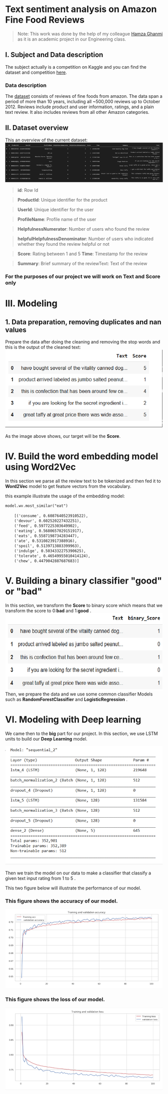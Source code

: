 # **Text sentiment analysis on Amazon Fine Food Reviews**

> Note: This work was done by the help of my colleague [Hamza Ghanmi](https://github.com/ghanmi-hamza?fbclid=IwAR3JAkKdgWIDr45sPyT65Dbytb1O-zjCq6PGZ648Q3h5SLfqMLNMg_fAUpg) as it is an academic project in our Engineering class.

## I. Subject and Data description

The subject actually is a competition on Kaggle and you can find the dataset and competition [here](https://www.kaggle.com/snap/amazon-fine-food-reviews#Reviews.csv).

### Data description

The [dataset](https://www.kaggle.com/snap/amazon-fine-food-reviews) consists of reviews of fine foods from amazon. The data span a period of more than 10 years, including all ~500,000 reviews up to October 2012. Reviews include product and user information, ratings, and a plain text review. It also includes reviews from all other Amazon categories.

## II. Dataset overview 
This an overview of the current dataset: 
![](image/dataset_overview.png)

> **id**: Row Id

> **ProductId**: Unique identifier for the product

> **UserId**: Unique identifier for the user

> **ProfileName**: Profile name of the user

> **HelpfulnessNumerator**: Number of users who found the review 

> **helpfulHelpfulnessDenominator**: Number of users who indicated whether they found the review helpful or not

> **Score**: Rating between 1 and 5
> **Time**: Timestamp for the review

> **Summary**: Brief summary of the reviewText:  Text of the review

### For the purposes of our project we will work on **Text** and **Score** only

# III. Modeling

## 1. Data preparation, removing duplicates and nan values

Prepare the data after doing the cleaning and removing the stop words and this is the output of the cleaned text:
![](image/cleaned_text.png)

As the image above shows, our target will be the **Score**.

# IV. Build the word embedding model using Word2Vec

In this section we parse all the review text to be tokenized and then fed it to **Word2Vec** model to get feature vectors from the vocabulary.

this example illustrate the usage of the embedding model:

> 
```
model.wv.most_similar("eat")

    [('consume', 0.6087640523910522),
    ('devour', 0.602520227432251),
    ('feed', 0.5977225303649902),
    ('eating', 0.5680657029151917),
    ('eats', 0.5587198734283447),
    ('ate', 0.5310823917388916),
    ('spoil', 0.5139713883399963),
    ('indulge', 0.5034332275390625),
    ('tolerate', 0.46549955010414124),
    ('chew', 0.4479042887687683)] 
```

# V. Building a binary classifier "good" or "bad"

In this section, we transform the **Score** to binary score which means that we transform the score to 0:**bad** and 1:**good** . 
![](image/binary_score.png)
Then, we prepare the data and we use some common classifier Models such as **RandomForestClassifier** and **LogisticRegression** .

# VI. Modeling with Deep learning

We came then to the **big** part for our project. In this section, we use LSTM units to build our **Deep Learning** model.

![](image/model.png)

Then we train the model on our data to make a classifier that classify a given text input rating from 1 to 5 . 

This two figure below will illustrate the performance of our model.

### This figure shows the accuracy of our model.

![](image/accuracy.png)

### This figure shows the loss of our model.
![](image/loss.png)
